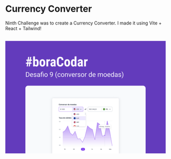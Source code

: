 <h1><strong>Currency Converter</strong></h1>

<p>Ninth Challenge was to create a Currency Converter. I made it using Vite + React + Tailwind!</p>
<br>

<img src='./src/assets/capa.png'>